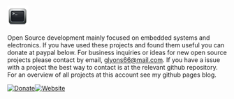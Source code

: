 ![ icon image ](https://github.com/gavinlyonsrepo/gavinlyonsrepo/blob/main/image/favicon.png)

Open Source development mainly focused on embedded systems and electronics.
If you have used these projects and found them useful you can donate at paypal below.
For business inquiries or ideas for new open source projects please contact by email, glyons66@mail.com.
If you have a issue with a project the best way to contact is at the relevant github repository.
For an overview of all projects at this account see my github pages blog.

[![Donate](https://img.shields.io/badge/Donate-PayPal-green.svg)](https://www.paypal.com/paypalme/whitelight976)[![Website](https://img.shields.io/badge/Website-Link-blue.svg)](https://gavinlyonsrepo.github.io/)   
